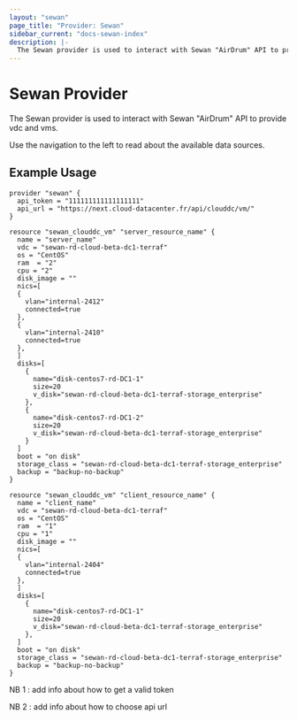 ```yaml
---
layout: "sewan"
page_title: "Provider: Sewan"
sidebar_current: "docs-sewan-index"
description: |-
  The Sewan provider is used to interact with Sewan "AirDrum" API to provide vdc and vms.
---
```


# Sewan Provider

The Sewan provider is used to interact with Sewan "AirDrum" API to provide vdc and vms.

Use the navigation to the left to read about the available data sources.

## Example Usage

```hcl
provider "sewan" {
  api_token = "111111111111111111"
  api_url = "https://next.cloud-datacenter.fr/api/clouddc/vm/"
}

resource "sewan_clouddc_vm" "server_resource_name" {
  name = "server_name"
  vdc = "sewan-rd-cloud-beta-dc1-terraf"
  os = "CentOS"
  ram  = "2"
  cpu = "2"
  disk_image = ""
  nics=[
  {
    vlan="internal-2412"
    connected=true
  },
  {
    vlan="internal-2410"
    connected=true
  },
  ]
  disks=[
    {
      name="disk-centos7-rd-DC1-1"
      size=20
      v_disk="sewan-rd-cloud-beta-dc1-terraf-storage_enterprise"
    },
    {
      name="disk-centos7-rd-DC1-2"
      size=20
      v_disk="sewan-rd-cloud-beta-dc1-terraf-storage_enterprise"
    }
  ]
  boot = "on disk"
  storage_class = "sewan-rd-cloud-beta-dc1-terraf-storage_enterprise"
  backup = "backup-no-backup"
}

resource "sewan_clouddc_vm" "client_resource_name" {
  name = "client_name"
  vdc = "sewan-rd-cloud-beta-dc1-terraf"
  os = "CentOS"
  ram  = "1"
  cpu = "1"
  disk_image = ""
  nics=[
  {
    vlan="internal-2404"
    connected=true
  },
  ]
  disks=[
    {
      name="disk-centos7-rd-DC1-1"
      size=20
      v_disk="sewan-rd-cloud-beta-dc1-terraf-storage_enterprise"
    },
  ]
  boot = "on disk"
  storage_class = "sewan-rd-cloud-beta-dc1-terraf-storage_enterprise"
  backup = "backup-no-backup"
}
```

NB 1 : add info about how to get a valid token

NB 2 : add info about how to choose api url
